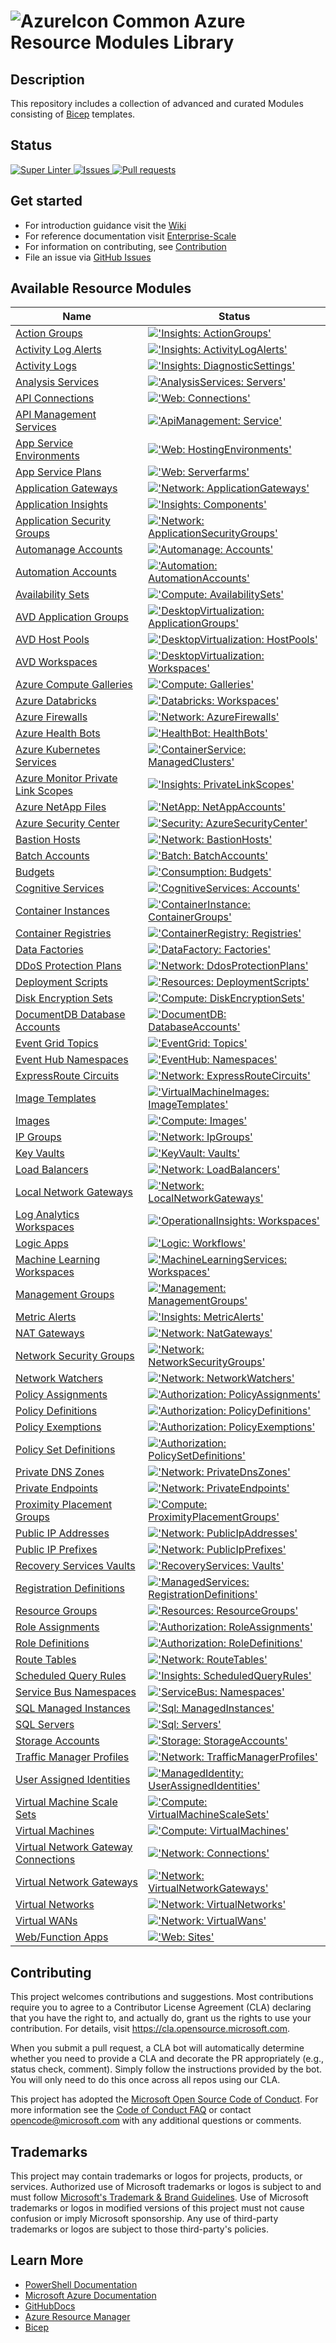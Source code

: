 # ![AzureIcon] Common Azure Resource Modules Library

## Description

This repository includes a collection of advanced and curated Modules consisting of [Bicep][Bicep] templates.

## Status

<a href="https://github.com/Azure/ResourceModules/actions/workflows/linter.yml">
  <img alt="Super Linter" src="https://github.com/Azure/ResourceModules/actions/workflows/linter.yml/badge.svg" />
</a>
<a href="https://github.com/Azure/ResourceModules/issues">
  <img alt="Issues" src="https://img.shields.io/github/issues/Azure/ResourceModules?color=0088ff" />
</a>
<a href="https://github.com/Azure/ResourceModules/pulls">
  <img alt="Pull requests" src="https://img.shields.io/github/issues-pr/Azure/ResourceModules?color=0088ff" />
</a>

## Get started

* For introduction guidance visit the [Wiki](https://github.com/azure/ResourceModules/wiki)
* For reference documentation visit [Enterprise-Scale](https://github.com/azure/enterprise-scale)
* For information on contributing, see [Contribution](<https://github.com/Azure/ResourceModules/wiki#contributing>)
* File an issue via [GitHub Issues](https://github.com/azure/ResourceModules/issues/new/choose)

## Available Resource Modules

| Name | Status |
| - | - |
| [Action Groups](https://github.com/Msanzdelrio/ResourceModules/tree/main/arm/Microsoft.Insights/actionGroups) | [!['Insights: ActionGroups'](https://github.com/Msanzdelrio/ResourceModules/actions/workflows/ms.insights.actiongroups.yml/badge.svg)](https://github.com/Msanzdelrio/ResourceModules/actions/workflows/ms.insights.actiongroups.yml) |
| [Activity Log Alerts](https://github.com/Msanzdelrio/ResourceModules/tree/main/arm/Microsoft.Insights/activityLogAlerts) | [!['Insights: ActivityLogAlerts'](https://github.com/Msanzdelrio/ResourceModules/actions/workflows/ms.insights.activitylogalerts.yml/badge.svg)](https://github.com/Msanzdelrio/ResourceModules/actions/workflows/ms.insights.activitylogalerts.yml) |
| [Activity Logs](https://github.com/Msanzdelrio/ResourceModules/tree/main/arm/Microsoft.Insights/diagnosticSettings) | [!['Insights: DiagnosticSettings'](https://github.com/Msanzdelrio/ResourceModules/actions/workflows/ms.insights.diagnosticsettings.yml/badge.svg)](https://github.com/Msanzdelrio/ResourceModules/actions/workflows/ms.insights.diagnosticsettings.yml) |
| [Analysis Services](https://github.com/Msanzdelrio/ResourceModules/tree/main/arm/Microsoft.AnalysisServices/servers) | [!['AnalysisServices: Servers'](https://github.com/Msanzdelrio/ResourceModules/actions/workflows/ms.analysisservices.servers.yml/badge.svg)](https://github.com/Msanzdelrio/ResourceModules/actions/workflows/ms.analysisservices.servers.yml) |
| [API Connections](https://github.com/Msanzdelrio/ResourceModules/tree/main/arm/Microsoft.Web/connections) | [!['Web: Connections'](https://github.com/Msanzdelrio/ResourceModules/actions/workflows/ms.web.connections.yml/badge.svg)](https://github.com/Msanzdelrio/ResourceModules/actions/workflows/ms.web.connections.yml) |
| [API Management Services](https://github.com/Msanzdelrio/ResourceModules/tree/main/arm/Microsoft.ApiManagement/service) | [!['ApiManagement: Service'](https://github.com/Msanzdelrio/ResourceModules/actions/workflows/ms.apimanagement.service.yml/badge.svg)](https://github.com/Msanzdelrio/ResourceModules/actions/workflows/ms.apimanagement.service.yml) |
| [App Service Environments](https://github.com/Msanzdelrio/ResourceModules/tree/main/arm/Microsoft.Web/hostingEnvironments) | [!['Web: HostingEnvironments'](https://github.com/Msanzdelrio/ResourceModules/actions/workflows/ms.web.hostingenvironments.yml/badge.svg)](https://github.com/Msanzdelrio/ResourceModules/actions/workflows/ms.web.hostingenvironments.yml) |
| [App Service Plans](https://github.com/Msanzdelrio/ResourceModules/tree/main/arm/Microsoft.Web/serverfarms) | [!['Web: Serverfarms'](https://github.com/Msanzdelrio/ResourceModules/actions/workflows/ms.web.serverfarms.yml/badge.svg)](https://github.com/Msanzdelrio/ResourceModules/actions/workflows/ms.web.serverfarms.yml) |
| [Application Gateways](https://github.com/Msanzdelrio/ResourceModules/tree/main/arm/Microsoft.Network/applicationGateways) | [!['Network: ApplicationGateways'](https://github.com/Msanzdelrio/ResourceModules/actions/workflows/ms.network.applicationgateways.yml/badge.svg)](https://github.com/Msanzdelrio/ResourceModules/actions/workflows/ms.network.applicationgateways.yml) |
| [Application Insights](https://github.com/Msanzdelrio/ResourceModules/tree/main/arm/Microsoft.Insights/components) | [!['Insights: Components'](https://github.com/Msanzdelrio/ResourceModules/actions/workflows/ms.insights.components.yml/badge.svg)](https://github.com/Msanzdelrio/ResourceModules/actions/workflows/ms.insights.components.yml) |
| [Application Security Groups](https://github.com/Msanzdelrio/ResourceModules/tree/main/arm/Microsoft.Network/applicationSecurityGroups) | [!['Network: ApplicationSecurityGroups'](https://github.com/Msanzdelrio/ResourceModules/actions/workflows/ms.network.applicationsecuritygroups.yml/badge.svg)](https://github.com/Msanzdelrio/ResourceModules/actions/workflows/ms.network.applicationsecuritygroups.yml) |
| [Automanage Accounts](https://github.com/Msanzdelrio/ResourceModules/tree/main/arm/Microsoft.Automanage/accounts) | [!['Automanage: Accounts'](https://github.com/Msanzdelrio/ResourceModules/actions/workflows/ms.automanage.accounts.yml/badge.svg)](https://github.com/Msanzdelrio/ResourceModules/actions/workflows/ms.automanage.accounts.yml) |
| [Automation Accounts](https://github.com/Msanzdelrio/ResourceModules/tree/main/arm/Microsoft.Automation/automationAccounts) | [!['Automation: AutomationAccounts'](https://github.com/Msanzdelrio/ResourceModules/actions/workflows/ms.automation.automationaccounts.yml/badge.svg)](https://github.com/Msanzdelrio/ResourceModules/actions/workflows/ms.automation.automationaccounts.yml) |
| [Availability Sets](https://github.com/Msanzdelrio/ResourceModules/tree/main/arm/Microsoft.Compute/availabilitySets) | [!['Compute: AvailabilitySets'](https://github.com/Msanzdelrio/ResourceModules/actions/workflows/ms.compute.availabilitysets.yml/badge.svg)](https://github.com/Msanzdelrio/ResourceModules/actions/workflows/ms.compute.availabilitysets.yml) |
| [AVD Application Groups](https://github.com/Msanzdelrio/ResourceModules/tree/main/arm/Microsoft.DesktopVirtualization/applicationgroups) | [!['DesktopVirtualization: ApplicationGroups'](https://github.com/Msanzdelrio/ResourceModules/actions/workflows/ms.desktopvirtualization.applicationgroups.yml/badge.svg)](https://github.com/Msanzdelrio/ResourceModules/actions/workflows/ms.desktopvirtualization.applicationgroups.yml) |
| [AVD Host Pools](https://github.com/Msanzdelrio/ResourceModules/tree/main/arm/Microsoft.DesktopVirtualization/hostpools) | [!['DesktopVirtualization: HostPools'](https://github.com/Msanzdelrio/ResourceModules/actions/workflows/ms.desktopvirtualization.hostpools.yml/badge.svg)](https://github.com/Msanzdelrio/ResourceModules/actions/workflows/ms.desktopvirtualization.hostpools.yml) |
| [AVD Workspaces](https://github.com/Msanzdelrio/ResourceModules/tree/main/arm/Microsoft.DesktopVirtualization/workspaces) | [!['DesktopVirtualization: Workspaces'](https://github.com/Msanzdelrio/ResourceModules/actions/workflows/ms.desktopvirtualization.workspaces.yml/badge.svg)](https://github.com/Msanzdelrio/ResourceModules/actions/workflows/ms.desktopvirtualization.workspaces.yml) |
| [Azure Compute Galleries](https://github.com/Msanzdelrio/ResourceModules/tree/main/arm/Microsoft.Compute/galleries) | [!['Compute: Galleries'](https://github.com/Msanzdelrio/ResourceModules/actions/workflows/ms.compute.galleries.yml/badge.svg)](https://github.com/Msanzdelrio/ResourceModules/actions/workflows/ms.compute.galleries.yml) |
| [Azure Databricks](https://github.com/Msanzdelrio/ResourceModules/tree/main/arm/Microsoft.Databricks/workspaces) | [!['Databricks: Workspaces'](https://github.com/Msanzdelrio/ResourceModules/actions/workflows/ms.databricks.workspaces.yml/badge.svg)](https://github.com/Msanzdelrio/ResourceModules/actions/workflows/ms.databricks.workspaces.yml) |
| [Azure Firewalls](https://github.com/Msanzdelrio/ResourceModules/tree/main/arm/Microsoft.Network/azureFirewalls) | [!['Network: AzureFirewalls'](https://github.com/Msanzdelrio/ResourceModules/actions/workflows/ms.network.azurefirewalls.yml/badge.svg)](https://github.com/Msanzdelrio/ResourceModules/actions/workflows/ms.network.azurefirewalls.yml) |
| [Azure Health Bots](https://github.com/Msanzdelrio/ResourceModules/tree/main/arm/Microsoft.HealthBot/healthBots) | [!['HealthBot: HealthBots'](https://github.com/Msanzdelrio/ResourceModules/actions/workflows/ms.healthbot.healthbots.yml/badge.svg)](https://github.com/Msanzdelrio/ResourceModules/actions/workflows/ms.healthbot.healthbots.yml) |
| [Azure Kubernetes Services](https://github.com/Msanzdelrio/ResourceModules/tree/main/arm/Microsoft.ContainerService/managedClusters) | [!['ContainerService: ManagedClusters'](https://github.com/Msanzdelrio/ResourceModules/actions/workflows/ms.containerservice.managedclusters.yml/badge.svg)](https://github.com/Msanzdelrio/ResourceModules/actions/workflows/ms.containerservice.managedclusters.yml) |
| [Azure Monitor Private Link Scopes](https://github.com/Msanzdelrio/ResourceModules/tree/main/arm/Microsoft.Insights/privateLinkScopes) | [!['Insights: PrivateLinkScopes'](https://github.com/Msanzdelrio/ResourceModules/actions/workflows/ms.insights.privatelinkscopes.yml/badge.svg)](https://github.com/Msanzdelrio/ResourceModules/actions/workflows/ms.insights.privatelinkscopes.yml) |
| [Azure NetApp Files](https://github.com/Msanzdelrio/ResourceModules/tree/main/arm/Microsoft.NetApp/netAppAccounts) | [!['NetApp: NetAppAccounts'](https://github.com/Msanzdelrio/ResourceModules/actions/workflows/ms.netapp.netappaccounts.yml/badge.svg)](https://github.com/Msanzdelrio/ResourceModules/actions/workflows/ms.netapp.netappaccounts.yml) |
| [Azure Security Center](https://github.com/Msanzdelrio/ResourceModules/tree/main/arm/Microsoft.Security/azureSecurityCenter) | [!['Security: AzureSecurityCenter'](https://github.com/Msanzdelrio/ResourceModules/actions/workflows/ms.security.azuresecuritycenter.yml/badge.svg)](https://github.com/Msanzdelrio/ResourceModules/actions/workflows/ms.security.azuresecuritycenter.yml) |
| [Bastion Hosts](https://github.com/Msanzdelrio/ResourceModules/tree/main/arm/Microsoft.Network/bastionHosts) | [!['Network: BastionHosts'](https://github.com/Msanzdelrio/ResourceModules/actions/workflows/ms.network.bastionhosts.yml/badge.svg)](https://github.com/Msanzdelrio/ResourceModules/actions/workflows/ms.network.bastionhosts.yml) |
| [Batch Accounts](https://github.com/Msanzdelrio/ResourceModules/tree/main/arm/Microsoft.Batch/batchAccounts) | [!['Batch: BatchAccounts'](https://github.com/Msanzdelrio/ResourceModules/actions/workflows/ms.batch.batchaccounts.yml/badge.svg)](https://github.com/Msanzdelrio/ResourceModules/actions/workflows/ms.batch.batchaccounts.yml) |
| [Budgets](https://github.com/Msanzdelrio/ResourceModules/tree/main/arm/Microsoft.Consumption/budgets) | [!['Consumption: Budgets'](https://github.com/Msanzdelrio/ResourceModules/actions/workflows/ms.consumption.budgets.yml/badge.svg)](https://github.com/Msanzdelrio/ResourceModules/actions/workflows/ms.consumption.budgets.yml) |
| [Cognitive Services](https://github.com/Msanzdelrio/ResourceModules/tree/main/arm/Microsoft.CognitiveServices/accounts) | [!['CognitiveServices: Accounts'](https://github.com/Msanzdelrio/ResourceModules/actions/workflows/ms.cognitiveservices.accounts.yml/badge.svg)](https://github.com/Msanzdelrio/ResourceModules/actions/workflows/ms.cognitiveservices.accounts.yml) |
| [Container Instances](https://github.com/Msanzdelrio/ResourceModules/tree/main/arm/Microsoft.ContainerInstance/containerGroups) | [!['ContainerInstance: ContainerGroups'](https://github.com/Msanzdelrio/ResourceModules/actions/workflows/ms.containerinstance.containergroups.yml/badge.svg)](https://github.com/Msanzdelrio/ResourceModules/actions/workflows/ms.containerinstance.containergroups.yml) |
| [Container Registries](https://github.com/Msanzdelrio/ResourceModules/tree/main/arm/Microsoft.ContainerRegistry/registries) | [!['ContainerRegistry: Registries'](https://github.com/Msanzdelrio/ResourceModules/actions/workflows/ms.containerregistry.registries.yml/badge.svg)](https://github.com/Msanzdelrio/ResourceModules/actions/workflows/ms.containerregistry.registries.yml) |
| [Data Factories](https://github.com/Msanzdelrio/ResourceModules/tree/main/arm/Microsoft.DataFactory/factories) | [!['DataFactory: Factories'](https://github.com/Msanzdelrio/ResourceModules/actions/workflows/ms.datafactory.factories.yml/badge.svg)](https://github.com/Msanzdelrio/ResourceModules/actions/workflows/ms.datafactory.factories.yml) |
| [DDoS Protection Plans](https://github.com/Msanzdelrio/ResourceModules/tree/main/arm/Microsoft.Network/ddosProtectionPlans) | [!['Network: DdosProtectionPlans'](https://github.com/Msanzdelrio/ResourceModules/actions/workflows/ms.network.ddosprotectionplans.yml/badge.svg)](https://github.com/Msanzdelrio/ResourceModules/actions/workflows/ms.network.ddosprotectionplans.yml) |
| [Deployment Scripts](https://github.com/Msanzdelrio/ResourceModules/tree/main/arm/Microsoft.Resources/deploymentScripts) | [!['Resources: DeploymentScripts'](https://github.com/Msanzdelrio/ResourceModules/actions/workflows/ms.resources.deploymentscripts.yml/badge.svg)](https://github.com/Msanzdelrio/ResourceModules/actions/workflows/ms.resources.deploymentscripts.yml) |
| [Disk Encryption Sets](https://github.com/Msanzdelrio/ResourceModules/tree/main/arm/Microsoft.Compute/diskEncryptionSets) | [!['Compute: DiskEncryptionSets'](https://github.com/Msanzdelrio/ResourceModules/actions/workflows/ms.compute.diskencryptionsets.yml/badge.svg)](https://github.com/Msanzdelrio/ResourceModules/actions/workflows/ms.compute.diskencryptionsets.yml) |
| [DocumentDB Database Accounts](https://github.com/Msanzdelrio/ResourceModules/tree/main/arm/Microsoft.DocumentDB/databaseAccounts) | [!['DocumentDB: DatabaseAccounts'](https://github.com/Msanzdelrio/ResourceModules/actions/workflows/ms.documentdb.databaseaccounts.yml/badge.svg)](https://github.com/Msanzdelrio/ResourceModules/actions/workflows/ms.documentdb.databaseaccounts.yml) |
| [Event Grid Topics](https://github.com/Msanzdelrio/ResourceModules/tree/main/arm/Microsoft.EventGrid/topics) | [!['EventGrid: Topics'](https://github.com/Msanzdelrio/ResourceModules/actions/workflows/ms.eventgrid.topics.yml/badge.svg)](https://github.com/Msanzdelrio/ResourceModules/actions/workflows/ms.eventgrid.topics.yml) |
| [Event Hub Namespaces](https://github.com/Msanzdelrio/ResourceModules/tree/main/arm/Microsoft.EventHub/namespaces) | [!['EventHub: Namespaces'](https://github.com/Msanzdelrio/ResourceModules/actions/workflows/ms.eventhub.namespaces.yml/badge.svg)](https://github.com/Msanzdelrio/ResourceModules/actions/workflows/ms.eventhub.namespaces.yml) |
| [ExpressRoute Circuits](https://github.com/Msanzdelrio/ResourceModules/tree/main/arm/Microsoft.Network/expressRouteCircuits) | [!['Network: ExpressRouteCircuits'](https://github.com/Msanzdelrio/ResourceModules/actions/workflows/ms.network.expressroutecircuits.yml/badge.svg)](https://github.com/Msanzdelrio/ResourceModules/actions/workflows/ms.network.expressroutecircuits.yml) |
| [Image Templates](https://github.com/Msanzdelrio/ResourceModules/tree/main/arm/Microsoft.VirtualMachineImages/imageTemplates) | [!['VirtualMachineImages: ImageTemplates'](https://github.com/Msanzdelrio/ResourceModules/actions/workflows/ms.virtualmachineimages.imagetemplates.yml/badge.svg)](https://github.com/Msanzdelrio/ResourceModules/actions/workflows/ms.virtualmachineimages.imagetemplates.yml) |
| [Images](https://github.com/Msanzdelrio/ResourceModules/tree/main/arm/Microsoft.Compute/images) | [!['Compute: Images'](https://github.com/Msanzdelrio/ResourceModules/actions/workflows/ms.compute.images.yml/badge.svg)](https://github.com/Msanzdelrio/ResourceModules/actions/workflows/ms.compute.images.yml) |
| [IP Groups](https://github.com/Msanzdelrio/ResourceModules/tree/main/arm/Microsoft.Network/ipGroups) | [!['Network: IpGroups'](https://github.com/Msanzdelrio/ResourceModules/actions/workflows/ms.network.ipgroups.yml/badge.svg)](https://github.com/Msanzdelrio/ResourceModules/actions/workflows/ms.network.ipgroups.yml) |
| [Key Vaults](https://github.com/Msanzdelrio/ResourceModules/tree/main/arm/Microsoft.KeyVault/vaults) | [!['KeyVault: Vaults'](https://github.com/Msanzdelrio/ResourceModules/actions/workflows/ms.keyvault.vaults.yml/badge.svg)](https://github.com/Msanzdelrio/ResourceModules/actions/workflows/ms.keyvault.vaults.yml) |
| [Load Balancers](https://github.com/Msanzdelrio/ResourceModules/tree/main/arm/Microsoft.Network/loadBalancers) | [!['Network: LoadBalancers'](https://github.com/Msanzdelrio/ResourceModules/actions/workflows/ms.network.loadbalancers.yml/badge.svg)](https://github.com/Msanzdelrio/ResourceModules/actions/workflows/ms.network.loadbalancers.yml) |
| [Local Network Gateways](https://github.com/Msanzdelrio/ResourceModules/tree/main/arm/Microsoft.Network/localNetworkGateways) | [!['Network: LocalNetworkGateways'](https://github.com/Msanzdelrio/ResourceModules/actions/workflows/ms.network.localnetworkgateways.yml/badge.svg)](https://github.com/Msanzdelrio/ResourceModules/actions/workflows/ms.network.localnetworkgateways.yml) |
| [Log Analytics Workspaces](https://github.com/Msanzdelrio/ResourceModules/tree/main/arm/Microsoft.OperationalInsights/workspaces) | [!['OperationalInsights: Workspaces'](https://github.com/Msanzdelrio/ResourceModules/actions/workflows/ms.operationalinsights.workspaces.yml/badge.svg)](https://github.com/Msanzdelrio/ResourceModules/actions/workflows/ms.operationalinsights.workspaces.yml) |
| [Logic Apps](https://github.com/Msanzdelrio/ResourceModules/tree/main/arm/Microsoft.Logic/workflows) | [!['Logic: Workflows'](https://github.com/Msanzdelrio/ResourceModules/actions/workflows/ms.logic.workflows.yml/badge.svg)](https://github.com/Msanzdelrio/ResourceModules/actions/workflows/ms.logic.workflows.yml) |
| [Machine Learning Workspaces](https://github.com/Msanzdelrio/ResourceModules/tree/main/arm/Microsoft.MachineLearningServices/workspaces) | [!['MachineLearningServices: Workspaces'](https://github.com/Msanzdelrio/ResourceModules/actions/workflows/ms.machinelearningservices.workspaces.yml/badge.svg)](https://github.com/Msanzdelrio/ResourceModules/actions/workflows/ms.machinelearningservices.workspaces.yml) |
| [Management Groups](https://github.com/Msanzdelrio/ResourceModules/tree/main/arm/Microsoft.Management/managementGroups) | [!['Management: ManagementGroups'](https://github.com/Msanzdelrio/ResourceModules/actions/workflows/ms.management.managementgroups.yml/badge.svg)](https://github.com/Msanzdelrio/ResourceModules/actions/workflows/ms.management.managementgroups.yml) |
| [Metric Alerts](https://github.com/Msanzdelrio/ResourceModules/tree/main/arm/Microsoft.Insights/metricAlerts) | [!['Insights: MetricAlerts'](https://github.com/Msanzdelrio/ResourceModules/actions/workflows/ms.insights.metricalerts.yml/badge.svg)](https://github.com/Msanzdelrio/ResourceModules/actions/workflows/ms.insights.metricalerts.yml) |
| [NAT Gateways](https://github.com/Msanzdelrio/ResourceModules/tree/main/arm/Microsoft.Network/natGateways) | [!['Network: NatGateways'](https://github.com/Msanzdelrio/ResourceModules/actions/workflows/ms.network.natgateways.yml/badge.svg)](https://github.com/Msanzdelrio/ResourceModules/actions/workflows/ms.network.natgateways.yml) |
| [Network Security Groups](https://github.com/Msanzdelrio/ResourceModules/tree/main/arm/Microsoft.Network/networkSecurityGroups) | [!['Network: NetworkSecurityGroups'](https://github.com/Msanzdelrio/ResourceModules/actions/workflows/ms.network.networksecuritygroups.yml/badge.svg)](https://github.com/Msanzdelrio/ResourceModules/actions/workflows/ms.network.networksecuritygroups.yml) |
| [Network Watchers](https://github.com/Msanzdelrio/ResourceModules/tree/main/arm/Microsoft.Network/networkWatchers) | [!['Network: NetworkWatchers'](https://github.com/Msanzdelrio/ResourceModules/actions/workflows/ms.network.networkwatchers.yml/badge.svg)](https://github.com/Msanzdelrio/ResourceModules/actions/workflows/ms.network.networkwatchers.yml) |
| [Policy Assignments](https://github.com/Msanzdelrio/ResourceModules/tree/main/arm/Microsoft.Authorization/policyAssignments) | [!['Authorization: PolicyAssignments'](https://github.com/Msanzdelrio/ResourceModules/actions/workflows/ms.authorization.policyassignments.yml/badge.svg)](https://github.com/Msanzdelrio/ResourceModules/actions/workflows/ms.authorization.policyassignments.yml) |
| [Policy Definitions](https://github.com/Msanzdelrio/ResourceModules/tree/main/arm/Microsoft.Authorization/policyDefinitions) | [!['Authorization: PolicyDefinitions'](https://github.com/Msanzdelrio/ResourceModules/actions/workflows/ms.authorization.policydefinitions.yml/badge.svg)](https://github.com/Msanzdelrio/ResourceModules/actions/workflows/ms.authorization.policydefinitions.yml) |
| [Policy Exemptions](https://github.com/Msanzdelrio/ResourceModules/tree/main/arm/Microsoft.Authorization/policyExemptions) | [!['Authorization: PolicyExemptions'](https://github.com/Msanzdelrio/ResourceModules/actions/workflows/ms.authorization.policyexemptions.yml/badge.svg)](https://github.com/Msanzdelrio/ResourceModules/actions/workflows/ms.authorization.policyexemptions.yml) |
| [Policy Set Definitions](https://github.com/Msanzdelrio/ResourceModules/tree/main/arm/Microsoft.Authorization/policySetDefinitions) | [!['Authorization: PolicySetDefinitions'](https://github.com/Msanzdelrio/ResourceModules/actions/workflows/ms.authorization.policysetdefinitions.yml/badge.svg)](https://github.com/Msanzdelrio/ResourceModules/actions/workflows/ms.authorization.policysetdefinitions.yml) |
| [Private DNS Zones](https://github.com/Msanzdelrio/ResourceModules/tree/main/arm/Microsoft.Network/privateDnsZones) | [!['Network: PrivateDnsZones'](https://github.com/Msanzdelrio/ResourceModules/actions/workflows/ms.network.privatednszones.yml/badge.svg)](https://github.com/Msanzdelrio/ResourceModules/actions/workflows/ms.network.privatednszones.yml) |
| [Private Endpoints](https://github.com/Msanzdelrio/ResourceModules/tree/main/arm/Microsoft.Network/privateEndpoints) | [!['Network: PrivateEndpoints'](https://github.com/Msanzdelrio/ResourceModules/actions/workflows/ms.network.privateendpoints.yml/badge.svg)](https://github.com/Msanzdelrio/ResourceModules/actions/workflows/ms.network.privateendpoints.yml) |
| [Proximity Placement Groups](https://github.com/Msanzdelrio/ResourceModules/tree/main/arm/Microsoft.Compute/proximityPlacementGroups) | [!['Compute: ProximityPlacementGroups'](https://github.com/Msanzdelrio/ResourceModules/actions/workflows/ms.compute.proximityplacementgroups.yml/badge.svg)](https://github.com/Msanzdelrio/ResourceModules/actions/workflows/ms.compute.proximityplacementgroups.yml) |
| [Public IP Addresses](https://github.com/Msanzdelrio/ResourceModules/tree/main/arm/Microsoft.Network/publicIPAddresses) | [!['Network: PublicIpAddresses'](https://github.com/Msanzdelrio/ResourceModules/actions/workflows/ms.network.publicipaddresses.yml/badge.svg)](https://github.com/Msanzdelrio/ResourceModules/actions/workflows/ms.network.publicipaddresses.yml) |
| [Public IP Prefixes](https://github.com/Msanzdelrio/ResourceModules/tree/main/arm/Microsoft.Network/publicIPPrefixes) | [!['Network: PublicIpPrefixes'](https://github.com/Msanzdelrio/ResourceModules/actions/workflows/ms.network.publicipprefixes.yml/badge.svg)](https://github.com/Msanzdelrio/ResourceModules/actions/workflows/ms.network.publicipprefixes.yml) |
| [Recovery Services Vaults](https://github.com/Msanzdelrio/ResourceModules/tree/main/arm/Microsoft.RecoveryServices/vaults) | [!['RecoveryServices: Vaults'](https://github.com/Msanzdelrio/ResourceModules/actions/workflows/ms.recoveryservices.vaults.yml/badge.svg)](https://github.com/Msanzdelrio/ResourceModules/actions/workflows/ms.recoveryservices.vaults.yml) |
| [Registration Definitions](https://github.com/Msanzdelrio/ResourceModules/tree/main/arm/Microsoft.ManagedServices/registrationDefinitions) | [!['ManagedServices: RegistrationDefinitions'](https://github.com/Msanzdelrio/ResourceModules/actions/workflows/ms.managedservices.registrationdefinitions.yml/badge.svg)](https://github.com/Msanzdelrio/ResourceModules/actions/workflows/ms.managedservices.registrationdefinitions.yml) |
| [Resource Groups](https://github.com/Msanzdelrio/ResourceModules/tree/main/arm/Microsoft.Resources/resourceGroups) | [!['Resources: ResourceGroups'](https://github.com/Msanzdelrio/ResourceModules/actions/workflows/ms.resources.resourcegroups.yml/badge.svg)](https://github.com/Msanzdelrio/ResourceModules/actions/workflows/ms.resources.resourcegroups.yml) |
| [Role Assignments](https://github.com/Msanzdelrio/ResourceModules/tree/main/arm/Microsoft.Authorization/roleAssignments) | [!['Authorization: RoleAssignments'](https://github.com/Msanzdelrio/ResourceModules/actions/workflows/ms.authorization.roleassignments.yml/badge.svg)](https://github.com/Msanzdelrio/ResourceModules/actions/workflows/ms.authorization.roleassignments.yml) |
| [Role Definitions](https://github.com/Msanzdelrio/ResourceModules/tree/main/arm/Microsoft.Authorization/roleDefinitions) | [!['Authorization: RoleDefinitions'](https://github.com/Msanzdelrio/ResourceModules/actions/workflows/ms.authorization.roledefinitions.yml/badge.svg)](https://github.com/Msanzdelrio/ResourceModules/actions/workflows/ms.authorization.roledefinitions.yml) |
| [Route Tables](https://github.com/Msanzdelrio/ResourceModules/tree/main/arm/Microsoft.Network/routeTables) | [!['Network: RouteTables'](https://github.com/Msanzdelrio/ResourceModules/actions/workflows/ms.network.routetables.yml/badge.svg)](https://github.com/Msanzdelrio/ResourceModules/actions/workflows/ms.network.routetables.yml) |
| [Scheduled Query Rules](https://github.com/Msanzdelrio/ResourceModules/tree/main/arm/Microsoft.Insights/scheduledQueryRules) | [!['Insights: ScheduledQueryRules'](https://github.com/Msanzdelrio/ResourceModules/actions/workflows/ms.insights.scheduledqueryrules.yml/badge.svg)](https://github.com/Msanzdelrio/ResourceModules/actions/workflows/ms.insights.scheduledqueryrules.yml) |
| [Service Bus Namespaces](https://github.com/Msanzdelrio/ResourceModules/tree/main/arm/Microsoft.ServiceBus/namespaces) | [!['ServiceBus: Namespaces'](https://github.com/Msanzdelrio/ResourceModules/actions/workflows/ms.servicebus.namespaces.yml/badge.svg)](https://github.com/Msanzdelrio/ResourceModules/actions/workflows/ms.servicebus.namespaces.yml) |
| [SQL Managed Instances](https://github.com/Msanzdelrio/ResourceModules/tree/main/arm/Microsoft.Sql/managedInstances) | [!['Sql: ManagedInstances'](https://github.com/Msanzdelrio/ResourceModules/actions/workflows/ms.sql.managedinstances.yml/badge.svg)](https://github.com/Msanzdelrio/ResourceModules/actions/workflows/ms.sql.managedinstances.yml) |
| [SQL Servers](https://github.com/Msanzdelrio/ResourceModules/tree/main/arm/Microsoft.Sql/servers) | [!['Sql: Servers'](https://github.com/Msanzdelrio/ResourceModules/actions/workflows/ms.sql.servers.yml/badge.svg)](https://github.com/Msanzdelrio/ResourceModules/actions/workflows/ms.sql.servers.yml) |
| [Storage Accounts](https://github.com/Msanzdelrio/ResourceModules/tree/main/arm/Microsoft.Storage/storageAccounts) | [!['Storage: StorageAccounts'](https://github.com/Msanzdelrio/ResourceModules/actions/workflows/ms.storage.storageaccounts.yml/badge.svg)](https://github.com/Msanzdelrio/ResourceModules/actions/workflows/ms.storage.storageaccounts.yml) |
| [Traffic Manager Profiles](https://github.com/Msanzdelrio/ResourceModules/tree/main/arm/Microsoft.Network/trafficmanagerprofiles) | [!['Network: TrafficManagerProfiles'](https://github.com/Msanzdelrio/ResourceModules/actions/workflows/ms.network.trafficmanagerprofiles.yml/badge.svg)](https://github.com/Msanzdelrio/ResourceModules/actions/workflows/ms.network.trafficmanagerprofiles.yml) |
| [User Assigned Identities](https://github.com/Msanzdelrio/ResourceModules/tree/main/arm/Microsoft.ManagedIdentity/userAssignedIdentities) | [!['ManagedIdentity: UserAssignedIdentities'](https://github.com/Msanzdelrio/ResourceModules/actions/workflows/ms.managedidentity.userassignedidentities.yml/badge.svg)](https://github.com/Msanzdelrio/ResourceModules/actions/workflows/ms.managedidentity.userassignedidentities.yml) |
| [Virtual Machine Scale Sets](https://github.com/Msanzdelrio/ResourceModules/tree/main/arm/Microsoft.Compute/virtualMachineScaleSets) | [!['Compute: VirtualMachineScaleSets'](https://github.com/Msanzdelrio/ResourceModules/actions/workflows/ms.compute.virtualmachinescalesets.yml/badge.svg)](https://github.com/Msanzdelrio/ResourceModules/actions/workflows/ms.compute.virtualmachinescalesets.yml) |
| [Virtual Machines](https://github.com/Msanzdelrio/ResourceModules/tree/main/arm/Microsoft.Compute/virtualMachines) | [!['Compute: VirtualMachines'](https://github.com/Msanzdelrio/ResourceModules/actions/workflows/ms.compute.virtualmachines.yml/badge.svg)](https://github.com/Msanzdelrio/ResourceModules/actions/workflows/ms.compute.virtualmachines.yml) |
| [Virtual Network Gateway Connections](https://github.com/Msanzdelrio/ResourceModules/tree/main/arm/Microsoft.Network/connections) | [!['Network: Connections'](https://github.com/Msanzdelrio/ResourceModules/actions/workflows/ms.network.connections.yml/badge.svg)](https://github.com/Msanzdelrio/ResourceModules/actions/workflows/ms.network.connections.yml) |
| [Virtual Network Gateways](https://github.com/Msanzdelrio/ResourceModules/tree/main/arm/Microsoft.Network/virtualNetworkGateways) | [!['Network: VirtualNetworkGateways'](https://github.com/Msanzdelrio/ResourceModules/actions/workflows/ms.network.virtualnetworkgateways.yml/badge.svg)](https://github.com/Msanzdelrio/ResourceModules/actions/workflows/ms.network.virtualnetworkgateways.yml) |
| [Virtual Networks](https://github.com/Msanzdelrio/ResourceModules/tree/main/arm/Microsoft.Network/virtualNetworks) | [!['Network: VirtualNetworks'](https://github.com/Msanzdelrio/ResourceModules/actions/workflows/ms.network.virtualnetworks.yml/badge.svg)](https://github.com/Msanzdelrio/ResourceModules/actions/workflows/ms.network.virtualnetworks.yml) |
| [Virtual WANs](https://github.com/Msanzdelrio/ResourceModules/tree/main/arm/Microsoft.Network/virtualWans) | [!['Network: VirtualWans'](https://github.com/Msanzdelrio/ResourceModules/actions/workflows/ms.network.virtualwans.yml/badge.svg)](https://github.com/Msanzdelrio/ResourceModules/actions/workflows/ms.network.virtualwans.yml) |
| [Web/Function Apps](https://github.com/Msanzdelrio/ResourceModules/tree/main/arm/Microsoft.Web/sites) | [!['Web: Sites'](https://github.com/Msanzdelrio/ResourceModules/actions/workflows/ms.web.sites.yml/badge.svg)](https://github.com/Msanzdelrio/ResourceModules/actions/workflows/ms.web.sites.yml) |

<!-- ## Contributors

Contributors names and contact info

* [@segraef](<https://twitter.com/segraef>)

-->

## Contributing

This project welcomes contributions and suggestions.  Most contributions require you to agree to a Contributor License Agreement (CLA) declaring that you have the right to, and actually do, grant us the rights to use your contribution. For details, visit <https://cla.opensource.microsoft.com>.

When you submit a pull request, a CLA bot will automatically determine whether you need to provide a CLA and decorate the PR appropriately (e.g., status check, comment). Simply follow the instructions provided by the bot. You will only need to do this once across all repos using our CLA.

This project has adopted the [Microsoft Open Source Code of Conduct](https://opensource.microsoft.com/codeofconduct/).
For more information see the [Code of Conduct FAQ](https://opensource.microsoft.com/codeofconduct/faq/) or contact [opencode@microsoft.com](mailto:opencode@microsoft.com) with any additional questions or comments.

## Trademarks

This project may contain trademarks or logos for projects, products, or services. Authorized use of Microsoft trademarks or logos is subject to and must follow
[Microsoft's Trademark & Brand Guidelines](https://www.microsoft.com/en-us/legal/intellectualproperty/trademarks/usage/general).
Use of Microsoft trademarks or logos in modified versions of this project must not cause confusion or imply Microsoft sponsorship.
Any use of third-party trademarks or logos are subject to those third-party's policies.

## Learn More

* [PowerShell Documentation][PowerShellDocs]
* [Microsoft Azure Documentation][MicrosoftAzureDocs]
* [GitHubDocs][GitHubDocs]
* [Azure Resource Manager][AzureResourceManager]
* [Bicep][Bicep]

<!-- References -->

<!-- Local -->
[Wiki]: <https://github.com/Azure/Modules/wiki>
[ProjectSetup]: <https://docs.github.com/en/communities/setting-up-your-project-for-healthy-contributions>
[GitHubDocs]: <https://docs.github.com/>
[AzureDevOpsDocs]: <https://docs.microsoft.com/en-us/azure/devops/?view=azure-devops>
[GitHubIssues]: <https://github.com/Azure/Modules/issues>
[Contributing]: CONTRIBUTING.md
[AzureIcon]: docs/media/MicrosoftAzure-32px.png
[PowershellIcon]: docs/media/MicrosoftPowerShellCore-32px.png
[BashIcon]: docs/media/Bash_Logo_black_and_white_icon_only-32px.svg.png

<!-- External -->
[Bicep]: <https://github.com/Azure/bicep>
[Az]: <https://img.shields.io/powershellgallery/v/Az.svg?style=flat-square&label=Az>
[AzGallery]: <https://www.powershellgallery.com/packages/Az/>
[PowerShellCore]: <https://github.com/PowerShell/PowerShell/releases/latest>
[InstallAzPs]: <https://docs.microsoft.com/en-us/powershell/azure/install-az-ps>
[AzureResourceManager]: <https://docs.microsoft.com/en-us/azure/azure-resource-manager/management/overview>
[TemplateSpecs]: <https://docs.microsoft.com/en-us/azure/azure-resource-manager/templates/template-specs>

[ESLZ]: <https://github.com/Azure/Enterprise-Scale>
[AzureSecurityBenchmark]: <https://docs.microsoft.com/en-us/azure/cloud-adoption-framework/ready/enterprise-scale/security-governance-and-compliance#azure-security-benchmark>
[ESLZWorkloadTemplatesLibrary]: <https://github.com/Azure/Enterprise-Scale/tree/main/workloads>

<!-- Docs -->
[MicrosoftAzureDocs]: <https://docs.microsoft.com/en-us/azure/>
[PowerShellDocs]: <https://docs.microsoft.com/en-us/powershell/>

